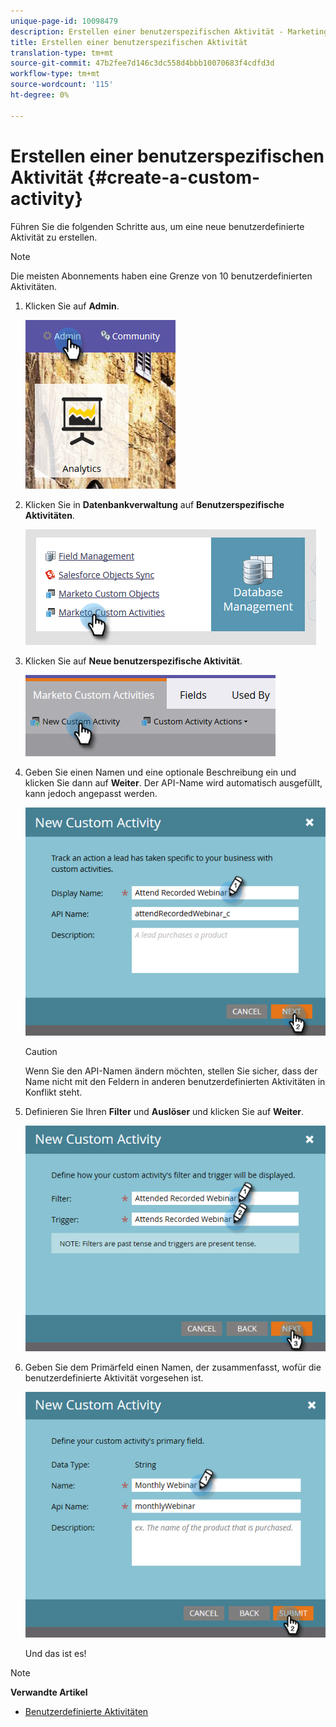 ```yaml
---
unique-page-id: 10098479
description: Erstellen einer benutzerspezifischen Aktivität - Marketing Docs - Produktdokumentation
title: Erstellen einer benutzerspezifischen Aktivität
translation-type: tm+mt
source-git-commit: 47b2fee7d146c3dc558d4bbb10070683f4cdfd3d
workflow-type: tm+mt
source-wordcount: '115'
ht-degree: 0%

---
```



# Erstellen einer benutzerspezifischen Aktivität {#create-a-custom-activity}

Führen Sie die folgenden Schritte aus, um eine neue benutzerdefinierte Aktivität zu erstellen.

>[!NOTE]
>
>Die meisten Abonnements haben eine Grenze von 10 benutzerdefinierten Aktivitäten.

1. Klicken Sie auf **Admin**.

   ![](assets/one.png)

1. Klicken Sie in **Datenbankverwaltung** auf **Benutzerspezifische Aktivitäten**.

   ![](assets/two.png)

1. Klicken Sie auf **Neue benutzerspezifische Aktivität**.

   ![](assets/three.png)

1. Geben Sie einen Namen und eine optionale Beschreibung ein und klicken Sie dann auf **Weiter**. Der API-Name wird automatisch ausgefüllt, kann jedoch angepasst werden.

   ![](assets/four.png)

   >[!CAUTION]
   >
   >Wenn Sie den API-Namen ändern möchten, stellen Sie sicher, dass der Name nicht mit den Feldern in anderen benutzerdefinierten Aktivitäten in Konflikt steht.

1. Definieren Sie Ihren **Filter** und **Auslöser** und klicken Sie auf **Weiter**.

   ![](assets/five.png)

1. Geben Sie dem Primärfeld einen Namen, der zusammenfasst, wofür die benutzerdefinierte Aktivität vorgesehen ist.

   ![](assets/six.png)

   Und das ist es!

>[!NOTE]
>
>**Verwandte Artikel**
>
>* [Benutzerdefinierte Aktivitäten](understanding-custom-activities.md)

>



